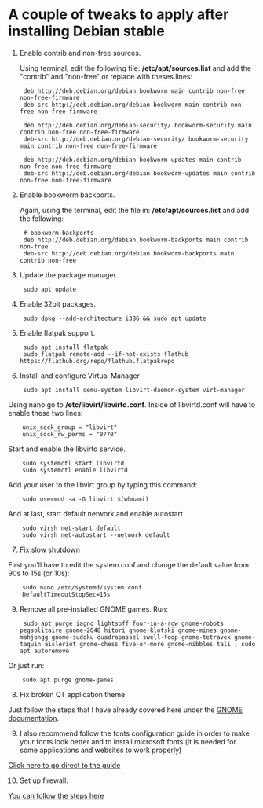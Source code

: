 <h1>A couple of tweaks to apply after installing Debian stable</h1>

1. Enable contrib and non-free sources.

    Using terminal, edit the following file: <b>/etc/apt/sources.list</b> and add the "contrib" and "non-free" or replace with theses lines:

        deb http://deb.debian.org/debian bookworm main contrib non-free non-free-firmware 
        deb-src http://deb.debian.org/debian bookworm main contrib non-free non-free-firmware

        deb http://deb.debian.org/debian-security/ bookworm-security main contrib non-free non-free-firmware
        deb-src http://deb.debian.org/debian-security/ bookworm-security main contrib non-free non-free-firmware

        deb http://deb.debian.org/debian bookworm-updates main contrib non-free non-free-firmware
        deb-src http://deb.debian.org/debian bookworm-updates main contrib non-free non-free-firmware

2. Enable bookworm backports.

    Again, using the terminal, edit the file in: <b>/etc/apt/sources.list</b> and add the following:

        # bookworm-backports
        deb http://deb.debian.org/debian bookworm-backports main contrib non-free
        deb-src http://deb.debian.org/debian bookworm-backports main contrib non-free 

3. Update the package manager.

        sudo apt update

4. Enable 32bit packages.

        sudo dpkg --add-architecture i386 && sudo apt update

5. Enable flatpak support.

        sudo apt install flatpak
        sudo flatpak remote-add --if-not-exists flathub https://flathub.org/repo/flathub.flatpakrepo

6. Install and configure Virtual Manager

        sudo apt install qemu-system libvirt-daemon-system virt-manager

Using nano go to <b>/etc/libvirt/libvirtd.conf</b>. Inside of libvirtd.conf will have to enable these two lines:

        unix_sock_group = "libvirt"
        unix_sock_rw_perms = "0770"

Start and enable the libvirtd service.

        sudo systemctl start libvirtd
        sudo systemctl enable libvirtd

Add your user to the libvirt group by typing this command:

        sudo usermod -a -G libvirt $(whoami)

And at last, start default network and enable autostart

        sudo virsh net-start default
        sudo virsh net-autostart --network default

7. Fix slow shutdown

First you'll have to edit the system.conf and change the default value from 90s to 15s (or 10s):

        sudo nano /etc/systemd/system.conf
        DefaultTimeoutStopSec=15s

9. Remove all pre-installed GNOME games. Run:

        sudo apt purge iagno lightsoff four-in-a-row gnome-robots pegsolitaire gnome-2048 hitori gnome-klotski gnome-mines gnome-mahjongg gnome-sudoku quadrapassel swell-foop gnome-tetravex gnome-taquin aisleriot gnome-chess five-or-more gnome-nibbles tali ; sudo apt autoremove

Or just run:

        sudo apt purge gnome-games

8. Fix broken QT application theme

Just follow the steps that I have already covered here under the [GNOME documentation](https://github.com/eloymelo/linux-documentation/blob/main/GNOME/gnome-fix-qtapps.md).

9. I also recommend follow the fonts configuration guide in order to make your fonts look better and to install microsoft fonts (it is needed for some applications and websites to work properly)

[Click here to go direct to the guide](https://github.com/eloymelo/linux-documentation/blob/main/Debian/fonts-configuration.md)

10. Set up firewall:

[You can follow the steps here](https://github.com/eloymelo/linux-documentation/blob/main/Firewall/firewall-settings.md)